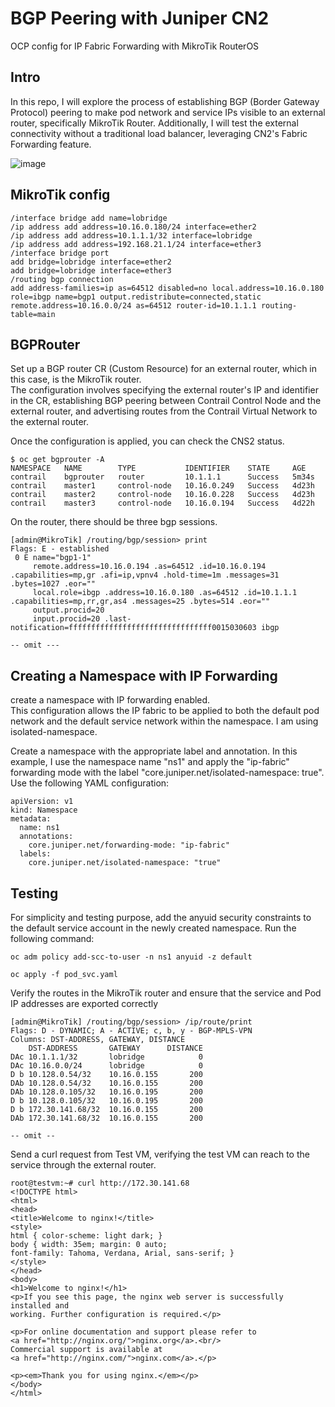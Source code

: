 # BGP Peering with Juniper CN2
OCP config for IP Fabric Forwarding with MikroTik RouterOS

## Intro
In this repo, I will explore the process of establishing BGP (Border Gateway Protocol) peering to make pod network and service IPs visible to an external router, specifically MikroTik Router. Additionally, I will test the external connectivity without a traditional load balancer, leveraging CN2's Fabric Forwarding feature.

![image](https://github.com/mabehiro/cn2-bgp-ipfabric-test/assets/104660935/8a884ce8-26c0-4965-9d4e-0f3548a1dbe0)

## MikroTik config

```
/interface bridge add name=lobridge
/ip address add address=10.16.0.180/24 interface=ether2
/ip address add address=10.1.1.1/32 interface=lobridge
/ip address add address=192.168.21.1/24 interface=ether3
/interface bridge port
add bridge=lobridge interface=ether2
add bridge=lobridge interface=ether3
/routing bgp connection
add address-families=ip as=64512 disabled=no local.address=10.16.0.180 role=ibgp name=bgp1 output.redistribute=connected,static remote.address=10.16.0.0/24 as=64512 router-id=10.1.1.1 routing-table=main
```
## BGPRouter
Set up a BGP router CR (Custom Resource) for an external router, which in this case, is the MikroTik router. <br>
The configuration involves specifying the external router's IP and identifier in the CR, establishing BGP peering between Contrail Control Node and the external router, and advertising routes from the Contrail Virtual Network to the external router.

Once the configuration is applied, you can check the CNS2 status.
```
$ oc get bgprouter -A
NAMESPACE   NAME        TYPE           IDENTIFIER    STATE     AGE
contrail    bgprouter   router         10.1.1.1      Success   5m34s
contrail    master1     control-node   10.16.0.249   Success   4d23h
contrail    master2     control-node   10.16.0.228   Success   4d23h
contrail    master3     control-node   10.16.0.194   Success   4d22h
```
On the router, there should be three bgp sessions.

```
[admin@MikroTik] /routing/bgp/session> print
Flags: E - established 
 0 E name="bgp1-1" 
     remote.address=10.16.0.194 .as=64512 .id=10.16.0.194 .capabilities=mp,gr .afi=ip,vpnv4 .hold-time=1m .messages=31 .bytes=1027 .eor="" 
     local.role=ibgp .address=10.16.0.180 .as=64512 .id=10.1.1.1 .capabilities=mp,rr,gr,as4 .messages=25 .bytes=514 .eor="" 
     output.procid=20 
     input.procid=20 .last-notification=ffffffffffffffffffffffffffffffff0015030603 ibgp

-- omit ---
```

## Creating a Namespace with IP Forwarding
create a namespace with IP forwarding enabled. <br>
This configuration allows the IP fabric to be applied to both the default pod network and the default service network within the namespace. I am using isolated-namespace.

Create a namespace with the appropriate label and annotation. In this example, I use the namespace name "ns1" and apply the "ip-fabric" forwarding mode with the label "core.juniper.net/isolated-namespace: true". Use the following YAML configuration:

```
apiVersion: v1
kind: Namespace
metadata:
  name: ns1
  annotations:
    core.juniper.net/forwarding-mode: "ip-fabric"
  labels:
    core.juniper.net/isolated-namespace: "true"

```

## Testing
For simplicity and testing purpose, add the anyuid security constraints to the default service account in the newly created namespace. Run the following command:

```
oc adm policy add-scc-to-user -n ns1 anyuid -z default
```
```
oc apply -f pod_svc.yaml
```
Verify the routes in the MikroTik router and ensure that the service and Pod IP addresses are exported correctly

```
[admin@MikroTik] /routing/bgp/session> /ip/route/print
Flags: D - DYNAMIC; A - ACTIVE; c, b, y - BGP-MPLS-VPN
Columns: DST-ADDRESS, GATEWAY, DISTANCE
    DST-ADDRESS       GATEWAY      DISTANCE
DAc 10.1.1.1/32       lobridge            0
DAc 10.16.0.0/24      lobridge            0
D b 10.128.0.54/32    10.16.0.155       200   
DAb 10.128.0.54/32    10.16.0.155       200
DAb 10.128.0.105/32   10.16.0.195       200
D b 10.128.0.105/32   10.16.0.195       200
D b 172.30.141.68/32  10.16.0.155       200
DAb 172.30.141.68/32  10.16.0.155       200

-- omit --
```
Send a curl request from Test VM, verifying the test VM can reach to the service through the external router.

```
root@testvm:~# curl http://172.30.141.68
<!DOCTYPE html>
<html>
<head>
<title>Welcome to nginx!</title>
<style>
html { color-scheme: light dark; }
body { width: 35em; margin: 0 auto;
font-family: Tahoma, Verdana, Arial, sans-serif; }
</style>
</head>
<body>
<h1>Welcome to nginx!</h1>
<p>If you see this page, the nginx web server is successfully installed and
working. Further configuration is required.</p>

<p>For online documentation and support please refer to
<a href="http://nginx.org/">nginx.org</a>.<br/>
Commercial support is available at
<a href="http://nginx.com/">nginx.com</a>.</p>

<p><em>Thank you for using nginx.</em></p>
</body>
</html>
```
